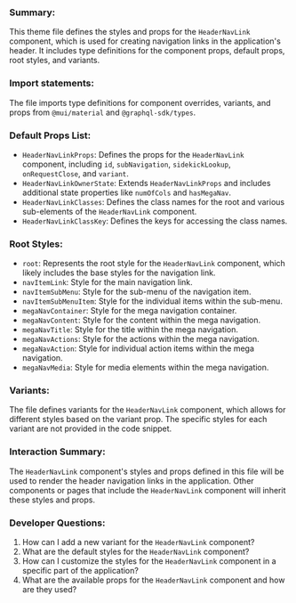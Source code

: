 ### Summary:
This theme file defines the styles and props for the `HeaderNavLink` component, which is used for creating navigation links in the application's header. It includes type definitions for the component props, default props, root styles, and variants.

### Import statements:
The file imports type definitions for component overrides, variants, and props from `@mui/material` and `@graphql-sdk/types`.

### Default Props List:
- `HeaderNavLinkProps`: Defines the props for the `HeaderNavLink` component, including `id`, `subNavigation`, `sidekickLookup`, `onRequestClose`, and `variant`.
- `HeaderNavLinkOwnerState`: Extends `HeaderNavLinkProps` and includes additional state properties like `numOfCols` and `hasMegaNav`.
- `HeaderNavLinkClasses`: Defines the class names for the root and various sub-elements of the `HeaderNavLink` component.
- `HeaderNavLinkClassKey`: Defines the keys for accessing the class names.

### Root Styles:
- `root`: Represents the root style for the `HeaderNavLink` component, which likely includes the base styles for the navigation link.
- `navItemLink`: Style for the main navigation link.
- `navItemSubMenu`: Style for the sub-menu of the navigation item.
- `navItemSubMenuItem`: Style for the individual items within the sub-menu.
- `megaNavContainer`: Style for the mega navigation container.
- `megaNavContent`: Style for the content within the mega navigation.
- `megaNavTitle`: Style for the title within the mega navigation.
- `megaNavActions`: Style for the actions within the mega navigation.
- `megaNavAction`: Style for individual action items within the mega navigation.
- `megaNavMedia`: Style for media elements within the mega navigation.

### Variants:
The file defines variants for the `HeaderNavLink` component, which allows for different styles based on the variant prop. The specific styles for each variant are not provided in the code snippet.

### Interaction Summary:
The `HeaderNavLink` component's styles and props defined in this file will be used to render the header navigation links in the application. Other components or pages that include the `HeaderNavLink` component will inherit these styles and props.

### Developer Questions:
1. How can I add a new variant for the `HeaderNavLink` component?
2. What are the default styles for the `HeaderNavLink` component?
3. How can I customize the styles for the `HeaderNavLink` component in a specific part of the application?
4. What are the available props for the `HeaderNavLink` component and how are they used?
